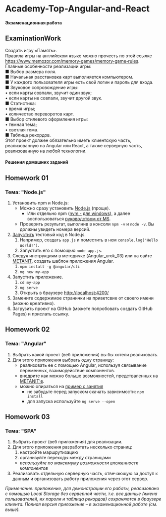 # Academy-Top-Angular-and-React

#### Экзаменационная работа

## ExaminationWork

Создать игру «Память».    
Правила игры на английском языке можно прочесть по этой ссылке https://www.memozor.com/memory-games/memory-game-rules.    
Главные особенности реализации игры:    
■ Выбор размера поля.    
■ Начальная расстановка карт выполняется компьютером.    
■ У каждого пользователя игры есть свой логин и пароль для входа.    
■ Звуковое сопровождение игры:    
• если карты совпали, звучит один звук;    
• если карты не совпали, звучит другой звук.    
■ Статистика:    
• время игры;    
• количество переворотов карт.    
■ Выбор стилевого оформления игры:    
• темная тема;    
• светлая тема.    
■ Таблица рекордов.    
Этот проект должен обязательно иметь клиентскую часть, реализованную на Angular или React, а также серверную часть, реализованную на любой технологии.

#### Решения домашних заданий

## Homework 01

### Тема: "Node.js"

<ol>
<li>Установить npm и Node.js:
<ul>
<li>Можно сразу установить <a href="https://nodejs.org/en/download/prebuilt-installer">Node.js</a> (проще).
<ul>
<li>Или отдельно npm (<a href="https://github.com/coreybutler/nvm-windows/releases">nvm - для windows</a>), а далее воспользоваться <a href="https://learn.microsoft.com/ru-ru/windows/dev-environment/javascript/nodejs-on-windows">руководством от MS</a>.</li>
</ul>
</li>
<li>Проверить результат, выполнив в консоли <code>npm -v</code> и <code>node -v</code>. Вы должны увидеть номера версий.</li>
</ul>
</li>
<li><a href="https://nodejs.org/en/learn/command-line/run-nodejs-scripts-from-the-command-line">Запустить</a> тестовый код в Node.js.
<ol>
<li>Например, создать <code>app.js</code> и поместить в нем <code>console.log('Hello World!')</code>.</li>
<li>Запустить его с помощью <code>node app.js</code>.</li>
</ol>
</li>
<li>Следуя инструкциям в методичке (Angular_urok_03) или на сайте <a href="https://metanit.com/web/angular2/1.1.php">METANIT</a>, создать шаблон приложения Angular.
<ol>
<li><code>npm install -g @angular/cli</code></li>
<li><code>ng new my-app</code></li>
</ol>
</li>
<li>Запустить приложение.
<ol>
<li><code>cd my-app</code></li>
<li><code>ng serve</code></li>
<li>Открыть в браузере <a href="http://localhost:4200/">http://localhost:4200/</a></li>
</ol>
</li>
<li>Замените содержимое странички на приветсвие от своего имени (можно креативно).</li>
<li>Загрузить проект на GitHub (можете попробовать создать GitHub Pages) и прислать ссылку.</li>
</ol>

## Homework 02

### Тема: "Angular"

<ol>
<li>Выбрать какой проект (веб приложения) вы бы хотели реализовать.</li>
<li>Для этого приложения выбрать одну страницу:
<ul>
<li>реализовать ее с помощью Angular, используя связывание переменных, взаимодействие компонентов.</li>
<li>внедрите как можно больше возможностей, предстваленных на <a href="https://metanit.com/web/angular2/2.1.php">METANIT'е</a>.</li>
<li>можно опираться на <a href="https://github.com/aatutor/angular_sofa_shop">пример с занятия</a>
<ul>
<li>не забудьте перед запуском скачать зависимости: <code>npm install</code></li>
<li>для запуска используйте <code>ng serve --open</code></li>
</ul>
</li>
</ul>
</li>
</ol>

## Homework 03

### Тема: "SPA"

<ol>
<li>Выбрать проект (веб приложения) для реализации.</li>
<li>Для этого приложения разработать несколько страниц:
<ol>
<li>настройте маршрутизацию</li>
<li>организуйте переходы между страницами</li>
</ol>
<ul>
<li><em>используйте по максимуму возможности вложенности компонентов</em></li>
</ul>
</li>
<li>Реализовать отдельную серверную часть, отвечающую за доступ к данным и организовать работу приложения через этот сервер.</li>
</ol>

*Примечание: приложение, для демонстрации его работы, реализовано с помощью Local Storage без серверной части, т.е. все данные (имена пользователей, их пароли и таблица рекордов) сохраняются в браузере клиента. Полная версия приложения – в экзаменационной работе (см. выше).*

